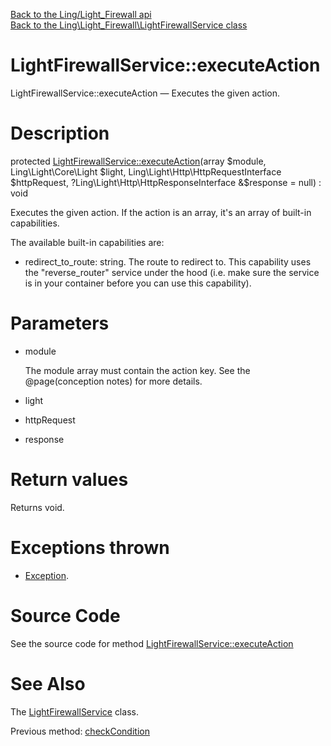 [Back to the Ling/Light_Firewall api](https://github.com/lingtalfi/Light_Firewall/blob/master/doc/api/Ling/Light_Firewall.md)<br>
[Back to the Ling\Light_Firewall\LightFirewallService class](https://github.com/lingtalfi/Light_Firewall/blob/master/doc/api/Ling/Light_Firewall/LightFirewallService.md)


LightFirewallService::executeAction
================



LightFirewallService::executeAction — Executes the given action.




Description
================


protected [LightFirewallService::executeAction](https://github.com/lingtalfi/Light_Firewall/blob/master/doc/api/Ling/Light_Firewall/LightFirewallService/executeAction.md)(array $module, Ling\Light\Core\Light $light, Ling\Light\Http\HttpRequestInterface $httpRequest, ?Ling\Light\Http\HttpResponseInterface &$response = null) : void




Executes the given action.
If the action is an array, it's an array of built-in capabilities.

The available built-in capabilities are:

- redirect_to_route: string. The route to redirect to.
     This capability uses the "reverse_router" service under the hood (i.e. make sure the service is in your container
     before you can use this capability).




Parameters
================


- module

    The module array must contain the action key.
See the @page(conception notes) for more details.

- light

    

- httpRequest

    

- response

    


Return values
================

Returns void.


Exceptions thrown
================

- [Exception](http://php.net/manual/en/class.exception.php).&nbsp;







Source Code
===========
See the source code for method [LightFirewallService::executeAction](https://github.com/lingtalfi/Light_Firewall/blob/master/LightFirewallService.php#L212-L243)


See Also
================

The [LightFirewallService](https://github.com/lingtalfi/Light_Firewall/blob/master/doc/api/Ling/Light_Firewall/LightFirewallService.md) class.

Previous method: [checkCondition](https://github.com/lingtalfi/Light_Firewall/blob/master/doc/api/Ling/Light_Firewall/LightFirewallService/checkCondition.md)<br>

